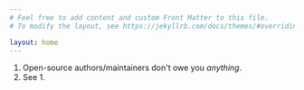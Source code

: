 ```yaml
---
# Feel free to add content and custom Front Matter to this file.
# To modify the layout, see https://jekyllrb.com/docs/themes/#overriding-theme-defaults

layout: home
---
```


1. Open-source authors/maintainers don't owe you _anything_.
2. See 1.
